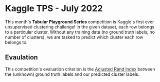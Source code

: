 # Kaggle TPS - July 2022

This month's **Tabular Playground Series** competition is Kaggle's first ever
unsupervised clustering challenge!
In the given dataset, each row belongs to a particular cluster.
Without any training data (no ground truth labels, no number of clusters), we
are tasked to predict which cluster each row belongs to.


## Evaulation
This competition's evaluation criterion is the
[Adjusted Rand Index](https://en.wikipedia.org/wiki/Rand_index#Adjusted_Rand_index)
between the (unknown) ground truth labels and our predicted cluster labels.

